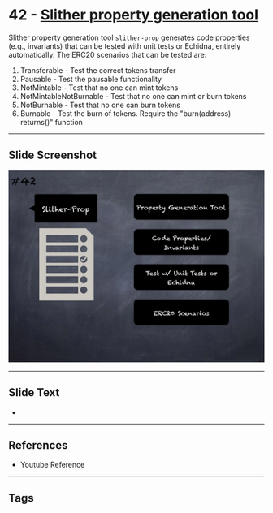 
# 42 - [Slither property generation tool](./Slither%20property%20generation%20tool.md)

Slither property generation tool `slither-prop` generates code properties (e.g., invariants) that can be tested with unit tests or Echidna, entirely automatically. The ERC20 scenarios that can be tested are:


1.  Transferable - Test the correct tokens transfer
2.  Pausable - Test the pausable functionality
3.  NotMintable - Test that no one can mint tokens
4.  NotMintableNotBurnable - Test that no one can mint or burn tokens
5.  NotBurnable - Test that no one can burn tokens
6.  Burnable - Test the burn of tokens. Require the "burn(address) returns()" function


___
## Slide Screenshot
![042.png](../../images/6.Audit%20Techniques%20and%20Tools%20101/042.png)
___
## Slide Text
- 
___
## References
- Youtube Reference
___
## Tags
